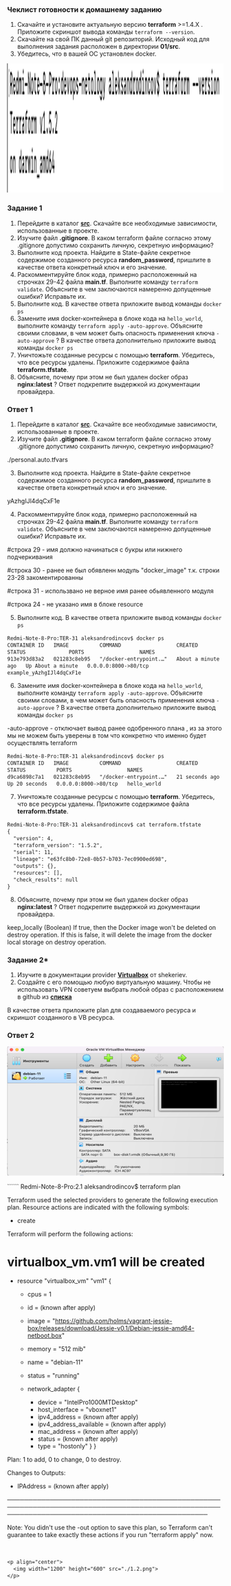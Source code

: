 

### Чеклист готовности к домашнему заданию

1. Скачайте и установите актуальную версию **terraform** >=1.4.X . Приложите скриншот вывода команды ```terraform --version```.
2. Скачайте на свой ПК данный git репозиторий. Исходный код для выполнения задания расположен в директории **01/src**.
3. Убедитесь, что в вашей ОС установлен docker.


<p align="center">
  <img width="600" height="300" src="./Version.png">
</p>

### Задание 1
1. Перейдите в каталог [**src**](https://github.com/netology-code/ter-homeworks/tree/main/01/src). Скачайте все необходимые зависимости, использованные в проекте. 
2. Изучите файл **.gitignore**. В каком terraform файле согласно этому .gitignore допустимо сохранить личную, секретную информацию?
3. Выполните код проекта. Найдите  в State-файле секретное содержимое созданного ресурса **random_password**, пришлите в качестве ответа конкретный ключ и его значение.
4. Раскомментируйте блок кода, примерно расположенный на строчках 29-42 файла **main.tf**.
Выполните команду ```terraform validate```. Объясните в чем заключаются намеренно допущенные ошибки? Исправьте их.
5. Выполните код. В качестве ответа приложите вывод команды ```docker ps```
6. Замените имя docker-контейнера в блоке кода на ```hello_world```, выполните команду ```terraform apply -auto-approve```.
Объясните своими словами, в чем может быть опасность применения ключа  ```-auto-approve``` ? В качестве ответа дополнительно приложите вывод команды ```docker ps```
8. Уничтожьте созданные ресурсы с помощью **terraform**. Убедитесь, что все ресурсы удалены. Приложите содержимое файла **terraform.tfstate**. 
9. Объясните, почему при этом не был удален docker образ **nginx:latest** ? Ответ подкрепите выдержкой из документации провайдера.

### Ответ 1
1. Перейдите в каталог [**src**](https://github.com/netology-code/ter-homeworks/tree/main/01/src). Скачайте все необходимые зависимости, использованные в проекте. 
2. Изучите файл **.gitignore**. В каком terraform файле согласно этому .gitignore допустимо сохранить личную, секретную информацию?

./personal.auto.tfvars

3. Выполните код проекта. Найдите  в State-файле секретное содержимое созданного ресурса **random_password**, пришлите в качестве ответа конкретный ключ и его значение.

yAzhgIJl4dqCxF1e

4. Раскомментируйте блок кода, примерно расположенный на строчках 29-42 файла **main.tf**.
Выполните команду ```terraform validate```. Объясните в чем заключаются намеренно допущенные ошибки? Исправьте их.


#строка 29 - имя должно начинаться с букры или нижнего подчеркивания 

#строка 30 - ранее не был обявленн модуль "docker_image" т.к. строки 23-28 закоментированны 

#строка 31 - использвано не верное имя ранее обьявленного модуля 

#строка 24 - не указано имя в блоке resource

5. Выполните код. В качестве ответа приложите вывод команды ```docker ps```

```
Redmi-Note-8-Pro:TER-31 aleksandrodincov$ docker ps
CONTAINER ID   IMAGE          COMMAND                  CREATED              STATUS              PORTS                  NAMES
913e793d83a2   021283c8eb95   "/docker-entrypoint.…"   About a minute ago   Up About a minute   0.0.0.0:8000->80/tcp   example_yAzhgIJl4dqCxF1e
```

6. Замените имя docker-контейнера в блоке кода на ```hello_world```, выполните команду ```terraform apply -auto-approve```.
Объясните своими словами, в чем может быть опасность применения ключа  ```-auto-approve``` ? В качестве ответа дополнительно приложите вывод команды ```docker ps```

-auto-approve - отключает вывод ранее одобренного плана , из за этого мы не можем быть уверены в том что конкретно что именно будет осуществлять terraform  

```
Redmi-Note-8-Pro:TER-31 aleksandrodincov$ docker ps
CONTAINER ID   IMAGE          COMMAND                  CREATED          STATUS          PORTS                  NAMES
d9ca6898c7a1   021283c8eb95   "/docker-entrypoint.…"   21 seconds ago   Up 20 seconds   0.0.0.0:8000->80/tcp   hello_world
```

7. Уничтожьте созданные ресурсы с помощью **terraform**. Убедитесь, что все ресурсы удалены. Приложите содержимое файла **terraform.tfstate**. 

```
Redmi-Note-8-Pro:TER-31 aleksandrodincov$ cat terraform.tfstate
{
  "version": 4,
  "terraform_version": "1.5.2",
  "serial": 11,
  "lineage": "e63fc8b0-72e8-0b57-b703-7ec0900ed698",
  "outputs": {},
  "resources": [],
  "check_results": null
}
```
8. Объясните, почему при этом не был удален docker образ **nginx:latest** ? Ответ подкрепите выдержкой из документации провайдера.

keep_locally (Boolean) If true, then the Docker image won't be deleted on destroy operation. If this is false, it will delete the image from the docker local storage on destroy operation.

### Задание 2*

1. Изучите в документации provider [**Virtualbox**](https://docs.comcloud.xyz/providers/shekeriev/virtualbox/latest/docs) от 
shekeriev.
2. Создайте с его помощью любую виртуальную машину. Чтобы не использовать VPN советуем выбрать любой образ с расположением в github из [**списка**](https://www.vagrantbox.es/)

В качестве ответа приложите plan для создаваемого ресурса и скриншот созданного в VB ресурса. 


### Ответ 2

<p align="center">
  <img width="600" height="300" src="./1.2.png">
</p>
``````
Redmi-Note-8-Pro:2.1 aleksandrodincov$ terraform plan 

Terraform used the selected providers to generate the following execution plan. Resource actions are indicated with the following symbols:
  + create

Terraform will perform the following actions:

  # virtualbox_vm.vm1 will be created
  + resource "virtualbox_vm" "vm1" {
      + cpus   = 1
      + id     = (known after apply)
      + image  = "https://github.com/holms/vagrant-jessie-box/releases/download/Jessie-v0.1/Debian-jessie-amd64-netboot.box"
      + memory = "512 mib"
      + name   = "debian-11"
      + status = "running"

      + network_adapter {
          + device                 = "IntelPro1000MTDesktop"
          + host_interface         = "vboxnet1"
          + ipv4_address           = (known after apply)
          + ipv4_address_available = (known after apply)
          + mac_address            = (known after apply)
          + status                 = (known after apply)
          + type                   = "hostonly"
        }
    }

Plan: 1 to add, 0 to change, 0 to destroy.

Changes to Outputs:
  + IPAddress = (known after apply)

───────────────────────────────────────────────────────────────────────────────────────────────────────────────────────────────────────────────────

Note: You didn't use the -out option to save this plan, so Terraform can't guarantee to take exactly these actions if you run "terraform apply"
now.
```


<p align="center">
  <img width="1200" height="600" src="./1.2.png">
</p>
